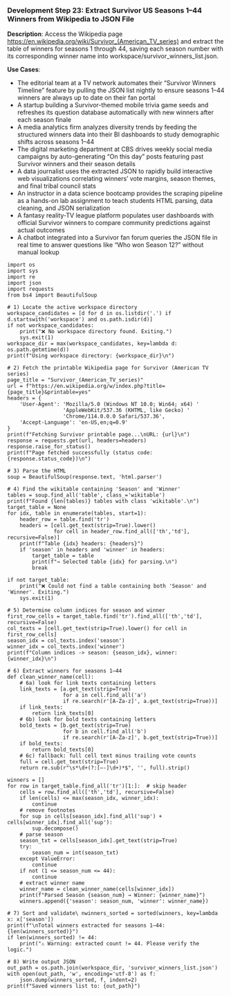 ### Development Step 23: Extract Survivor US Seasons 1–44 Winners from Wikipedia to JSON File

**Description**: Access the Wikipedia page https://en.wikipedia.org/wiki/Survivor_(American_TV_series) and extract the table of winners for seasons 1 through 44, saving each season number with its corresponding winner name into workspace/survivor_winners_list.json.

**Use Cases**:
- The editorial team at a TV network automates their “Survivor Winners Timeline” feature by pulling the JSON list nightly to ensure seasons 1–44 winners are always up to date on their fan portal
- A startup building a Survivor-themed mobile trivia game seeds and refreshes its question database automatically with new winners after each season finale
- A media analytics firm analyzes diversity trends by feeding the structured winners data into their BI dashboards to study demographic shifts across seasons 1–44
- The digital marketing department at CBS drives weekly social media campaigns by auto-generating “On this day” posts featuring past Survivor winners and their season details
- A data journalist uses the extracted JSON to rapidly build interactive web visualizations correlating winners’ vote margins, season themes, and final tribal council stats
- An instructor in a data science bootcamp provides the scraping pipeline as a hands-on lab assignment to teach students HTML parsing, data cleaning, and JSON serialization
- A fantasy reality-TV league platform populates user dashboards with official Survivor winners to compare community predictions against actual outcomes
- A chatbot integrated into a Survivor fan forum queries the JSON file in real time to answer questions like “Who won Season 12?” without manual lookup

```
import os
import sys
import re
import json
import requests
from bs4 import BeautifulSoup

# 1) Locate the active workspace directory
workspace_candidates = [d for d in os.listdir('.') if d.startswith('workspace') and os.path.isdir(d)]
if not workspace_candidates:
    print("❌ No workspace directory found. Exiting.")
    sys.exit(1)
workspace_dir = max(workspace_candidates, key=lambda d: os.path.getmtime(d))
print(f"Using workspace directory: {workspace_dir}\n")

# 2) Fetch the printable Wikipedia page for Survivor (American TV series)
page_title = "Survivor_(American_TV_series)"
url = f"https://en.wikipedia.org/w/index.php?title={page_title}&printable=yes"
headers = {
    'User-Agent': 'Mozilla/5.0 (Windows NT 10.0; Win64; x64) '
                  'AppleWebKit/537.36 (KHTML, like Gecko) '
                  'Chrome/114.0.0.0 Safari/537.36',
    'Accept-Language': 'en-US,en;q=0.9'
}
print(f"Fetching Survivor printable page...\nURL: {url}\n")
response = requests.get(url, headers=headers)
response.raise_for_status()
print(f"Page fetched successfully (status code: {response.status_code})\n")

# 3) Parse the HTML
soup = BeautifulSoup(response.text, 'html.parser')

# 4) Find the wikitable containing 'Season' and 'Winner'
tables = soup.find_all('table', class_='wikitable')
print(f"Found {len(tables)} tables with class 'wikitable'.\n")
target_table = None
for idx, table in enumerate(tables, start=1):
    header_row = table.find('tr')
    headers = [cell.get_text(strip=True).lower()
               for cell in header_row.find_all(['th','td'], recursive=False)]
    print(f"Table {idx} headers: {headers}")
    if 'season' in headers and 'winner' in headers:
        target_table = table
        print(f"→ Selected table {idx} for parsing.\n")
        break

if not target_table:
    print("❌ Could not find a table containing both 'Season' and 'Winner'. Exiting.")
    sys.exit(1)

# 5) Determine column indices for season and winner
first_row_cells = target_table.find('tr').find_all(['th','td'], recursive=False)
col_texts = [cell.get_text(strip=True).lower() for cell in first_row_cells]
season_idx = col_texts.index('season')
winner_idx = col_texts.index('winner')
print(f"Column indices -> season: {season_idx}, winner: {winner_idx}\n")

# 6) Extract winners for seasons 1–44
def clean_winner_name(cell):
    # 6a) look for link texts containing letters
    link_texts = [a.get_text(strip=True)
                  for a in cell.find_all('a')
                  if re.search(r'[A-Za-z]', a.get_text(strip=True))]
    if link_texts:
        return link_texts[0]
    # 6b) look for bold texts containing letters
    bold_texts = [b.get_text(strip=True)
                  for b in cell.find_all('b')
                  if re.search(r'[A-Za-z]', b.get_text(strip=True))]
    if bold_texts:
        return bold_texts[0]
    # 6c) fallback: full cell text minus trailing vote counts
    full = cell.get_text(strip=True)
    return re.sub(r"\s*\d+(?:[–-]\d+)*$", '', full).strip()

winners = []
for row in target_table.find_all('tr')[1:]:  # skip header
    cells = row.find_all(['th','td'], recursive=False)
    if len(cells) <= max(season_idx, winner_idx):
        continue
    # remove footnotes
    for sup in cells[season_idx].find_all('sup') + cells[winner_idx].find_all('sup'):
        sup.decompose()
    # parse season
    season_txt = cells[season_idx].get_text(strip=True)
    try:
        season_num = int(season_txt)
    except ValueError:
        continue
    if not (1 <= season_num <= 44):
        continue
    # extract winner name
    winner_name = clean_winner_name(cells[winner_idx])
    print(f"Parsed Season {season_num} → Winner: {winner_name}")
    winners.append({'season': season_num, 'winner': winner_name})

# 7) Sort and validate\ nwinners_sorted = sorted(winners, key=lambda x: x['season'])
print(f"\nTotal winners extracted for seasons 1–44: {len(winners_sorted)}")
if len(winners_sorted) != 44:
    print("⚠️ Warning: extracted count != 44. Please verify the logic.")

# 8) Write output JSON
out_path = os.path.join(workspace_dir, 'survivor_winners_list.json')
with open(out_path, 'w', encoding='utf-8') as f:
    json.dump(winners_sorted, f, indent=2)
print(f"Saved winners list to: {out_path}")
```
